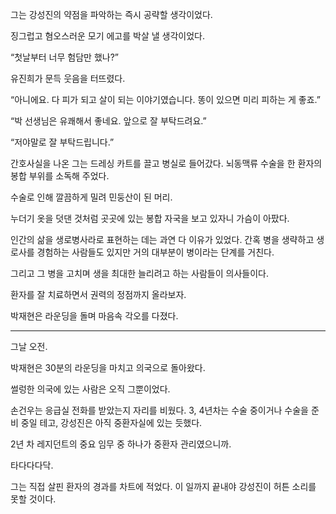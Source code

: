 그는 강성진의 약점을 파악하는 즉시 공략할 생각이었다.

징그럽고 혐오스러운 모기 에고를 박살 낼 생각이었다.

“첫날부터 너무 험담만 했나?”

유진희가 문득 웃음을 터뜨렸다.

“아니에요. 다 피가 되고 살이 되는 이야기였습니다. 똥이 있으면 미리 피하는 게 좋죠.”

“박 선생님은 유쾌해서 좋네요. 앞으로 잘 부탁드려요.”

“저야말로 잘 부탁드립니다.”

간호사실을 나온 그는 드레싱 카트를 끌고 병실로 들어갔다. 뇌동맥류 수술을 한 환자의 봉합 부위를 소독해 주었다.

수술로 인해 깔끔하게 밀려 민둥산이 된 머리.

누더기 옷을 덧댄 것처럼 곳곳에 있는 봉합 자국을 보고 있자니 가슴이 아팠다.

인간의 삶을 생로병사라로 표현하는 데는 과연 다 이유가 있었다. 간혹 병을 생략하고 생로사를 경험하는 사람들도 있지만 거의 대부분이 병이라는 단계를 거친다.

그리고 그 병을 고치며 생을 최대한 늘리려고 하는 사람들이 의사들이다.

환자를 잘 치료하면서 권력의 정점까지 올라보자.

박재현은 라운딩을 돌며 마음속 각오를 다졌다.

* * *

그날 오전.

박재현은 30분의 라운딩을 마치고 의국으로 돌아왔다.

썰렁한 의국에 있는 사람은 오직 그뿐이었다.

손건우는 응급실 전화를 받았는지 자리를 비웠다. 3, 4년차는 수술 중이거나 수술을 준비 중일 테고, 강성진은 아직 중환자실에 있는 듯했다.

2년 차 레지던트의 중요 임무 중 하나가 중환자 관리였으니까.

타다다다닥.

그는 직접 살핀 환자의 경과를 차트에 적었다. 이 일까지 끝내야 강성진이 허튼 소리를 못할 것이다.